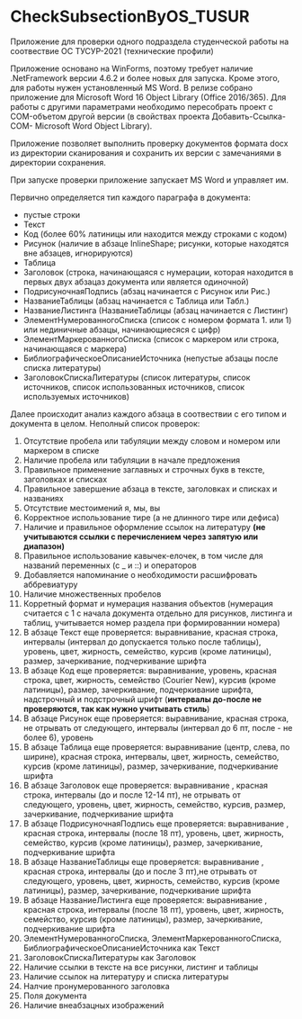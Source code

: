 # CheckSubsectionByOS_TUSUR
Приложение для проверки одного подраздела студенческой работы на соотвествие ОС ТУСУР-2021 (технические профили)

Приложение основано на WinForms, поэтому требует наличие .NetFramework версии 4.6.2 и более новых для запуска. Кроме этого, для работы нужен установленный MS Word. В релизе собрано приложение для Microsoft Word 16 Object Library  (Office 2016/365). Для работы с другими параметрами необходимо пересобрать проект с COM-объетом другой версии (в свойствах проекта Добавить-Ссылка-COM- Microsoft Word Object Library).

Приложение позволяет выполнить проверку документов формата docx из директории сканирования и сохранить их версии с замечаниями в директории сохранения.

При запуске проверки приложение запускает MS Word и управляет им.

Первично определяется тип каждого параграфа в документа:
* пустые строки
* Текст 
* Код (более 60% латиницы или находится между строками с кодом)
* Рисунок (наличие в абзаце InlineShape; рисунки, которые находятся вне абзацев, игнорируются)
* Таблица
* Заголовок (строка, начинающаяся с нумерации, которая находится в первых двух абзацаз документа или является одиночной)
* ПодрисуночнаяПодпись (абзац начинается с Рисунок или Рис.)
* НазваниеТаблицы (абзац начинается с Таблица или Табл.)
* НазваниеЛистинга (НазваниеТаблицы (абзац начинается с Листинг)
* ЭлементНумерованногоСписка (список с номером формата 1. или 1) или нединичные абзацы, начинающиесяся с цифр)
* ЭлементМаркерованногоСписка (список с маркером или строка, начинающаяся с маркера)
* БиблиографическоеОписаниеИсточника (непустые абзацы после списка литературы)
* ЗаголовокСпискаЛитературы (список литературы, список источников, список использованных источников, список используемых источников)

Далее происходит анализ каждого абзаца в соотвествии с его типом и документа в целом. Неполный список проверок:
1. Отсутствие пробела или табуляции между словом и номером или маркером в списке
2. Наличие пробела или табуляции в начале предложения
3. Правильное применение заглавных и строчных букв в тексте, заголовках и списках
4. Правильное завершение абзаца в тексте, заголовках и списках и названиях
5. Отсутствие местоимений я, мы, вы
6. Корректное использование тире (а не длинного тире или дефиса)
7. Наличие и правильное оформление ссылок на литературу **(не учитываются ссылки с перечислением через запятую или диапазон)**
8. Правильное использование кавычек-елочек, в том числе для названий переменных (с _ и ::) и операторов
9. Добавляется напоминание о необходимости расшифровать аббревиатуру
10. Наличие множественных пробелов
11. Корретный формат и нумерация названия объектов (нумерация считается с 1 с начала документа отдельно для рисунков, листинга и таблиц, учитывается номер раздела при формированнии номера)
12. В абзаце Текст еще проверяется: выравнивание, красная строка, интервалы (интервал до допускается только после таблицы), уровень, цвет, жирность, семейство, курсив (кроме латиницы), размер, зачеркивание, подчеркивание шрифта
13. В абзаце Код еще проверяется: выравнивание, уровень, красная строка, цвет, жирность, семейство (Courier New), курсив (кроме латиницы), размер, зачеркивание, подчеркивание шрифта, надстрочный и подстрочный шрифт (**интервалы до-после не проверяются, так как нужно учитывать стиль**)
14. В абзаце Рисунок еще проверяется: выравнивание, красная строка, не отрывать от следующего, интервалы (интервал до 6 пт, после - не более 6), уровень
15. В абзаце Таблица еще проверяется: выравнивание (центр, слева, по ширине), красная строка, интервалы, цвет, жирность, семейство, курсив (кроме латиницы), размер, зачеркивание, подчеркивание шрифта
16. В абзаце Заголовок еще проверяется: выравнивание , красная строка, интервалы (до и после 12-14 пт), не отрывать от следующего, уровень, цвет, жирность, семейство, курсив, размер, зачеркивание, подчеркивание шрифта
17. В абзаце ПодрисуночнаяПодпись еще проверяется: выравнивание , красная строка, интервалы (после 18 пт), уровень, цвет, жирность, семейство, курсив (кроме латиницы), размер, зачеркивание, подчеркивание шрифта
18. В абзаце НазваниеТаблицы еще проверяется: выравнивание , красная строка, интервалы (до и после 3 пт),не отрывать от следующего,  уровень, цвет, жирность, семейство, курсив (кроме латиницы), размер, зачеркивание, подчеркивание шрифта
19. В абзаце НазваниеЛистинга еще проверяется: выравнивание , красная строка, интервалы (после 18 пт), уровень, цвет, жирность, семейство, курсив (кроме латиницы), размер, зачеркивание, подчеркивание шрифта
20. ЭлементНумерованногоСписка, ЭлементМаркерованногоСписка, БиблиографическоеОписаниеИсточника как Текст
21. ЗаголовокСпискаЛитературы как Заголовок
22. Наличие ссылки в тексте на все рисунки, листинг и таблицы
23. Наличие ссылок на литературу и списка литературы
24. Налчие пронумерованного заголовка
25. Поля документа
26. Наличие внеабзацных изображений
